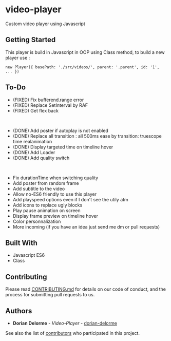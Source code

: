 # video-player

Custom video player using Javascript

## Getting Started

This player is build in Javascript in OOP using Class method, to build a new player use :

```
new Player({ basePath: './src/videos/', parent: '.parent', id: '1', ... })
```

## To-Do

* (FIXED) Fix bufferend.range error
* (FIXED) Replace SetInterval by RAF
* (FIXED) Get flex back
<br/>

* (DONE) Add poster if autoplay is not enabled
* (DONE) Replace all transition : all 500ms ease by transition: truescope time realanimation
* (DONE) Display targeted time on timeline hover
* (DONE) Add Loader
* (DONE) Add quality switch
<br/>

* Fix durationTime when switching quality
* Add poster from random frame
* Add subtitle to the video
* Allow no-ES6 friendly to use this player
* Add playspeed options even if I don't see the utily atm
* Add icons to replace ugly blocks
* Play pause animation on screen
* Display frame preview on timeline hover
* Color personnalization
* More incoming (if you have an idea just send me dm or pull requests)

## Built With

* Javascript ES6
* Class

## Contributing

Please read [CONTRIBUTING.md](https://github.com/dorian-delorme/video-player/blob/master/CONTRIBUTING.md) for details on our code of conduct, and the process for submitting pull requests to us.

## Authors

* **Dorian Delorme** - *Video-Player* - [dorian-delorme](https://github.com/dorian-delorme)

See also the list of [contributors](https://github.com/dorian-delorme/video-player/contributors) who participated in this project.